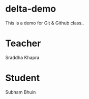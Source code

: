 # delta-demo
This is a demo for Git &amp; Github class..

# Teacher
Sraddha Khapra

# Student
Subham Bhuin